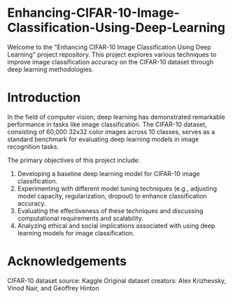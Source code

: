 # Enhancing-CIFAR-10-Image-Classification-Using-Deep-Learning

Welcome to the "Enhancing CIFAR-10 Image Classification Using Deep Learning" project repository. This project explores various techniques to improve image classification accuracy on the CIFAR-10 dataset through deep learning methodologies.

# Introduction
In the field of computer vision, deep learning has demonstrated remarkable performance in tasks like image classification. The CIFAR-10 dataset, consisting of 60,000 32x32 color images across 10 classes, serves as a standard benchmark for evaluating deep learning models in image recognition tasks.

The primary objectives of this project include:

1. Developing a baseline deep learning model for CIFAR-10 image classification.
2. Experimenting with different model tuning techniques (e.g., adjusting model capacity, regularization, dropout) to enhance classification accuracy.
3. Evaluating the effectiveness of these techniques and discussing computational requirements and scalability.
4. Analyzing ethical and social implications associated with using deep learning models for image classification.

# Acknowledgements
CIFAR-10 dataset source: Kaggle
Original dataset creators: Alex Krizhevsky, Vinod Nair, and Geoffrey Hinton
